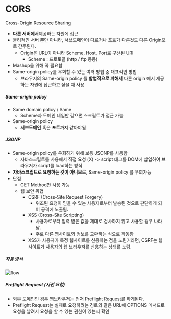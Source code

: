 # CORS
Cross-Origin Resource Sharing

* **다른 서버에서**제공하는 자원에 접근
* 물리적인 서버 뿐만 아니라, 서브도메인이 다르거나 포트가 다른것도 다른 Origin으로 간주된다.
	* Origin은 URL이 아니라 Scheme, Host, Port로 구선된 URI 
		* Scheme : 프로토콜 (http / ftp 등등) 
* Mashup을 위해 꼭 필요함
* Same-origin policy를 우회할 수 있는 여러 방법 중 대표적인 방법
	* 브라우저의 Same-origin policy 를 **합법적으로 피해서** 다른 origin 에서 제공하는 자원에 접근하고 싶을 때 사용 

##### Same-origin policy 
* Same domain policy / Same 
	* Scheme과 도메인 네임만 같으면 스크립트가 접근 가능
* Same-origin policy
	* **서브도메인** 혹은 **포트**까지 같아야됨 	

##### JSONP
* Same-origin policy를 우회하기 위해 보통 JSONP를 사용함
	* 자바스크립트를 사용해서 직접 요청 (X) ->  script 태그를 DOM에 삽입하여 브라우저가 script를 load하는 방식
* **자바스크립트로 요청하는 것이 아니므로**, Same-origin policy 를 우회가능
* 단점
	* GET Method만 사용 가능
	* 웹 보안 위협
		* CSRF (Cross-Site Request Forgery)
			* 위조된 요청이 믿을 수 있는 사용자로부터 발송된 것으로 판단하게 되어 공격에 노출됨.
		* XSS (Cross-Site Scripting) 
			* 사용자로부터 입력 받은 값을 제대로 검사하지 않고 사용할 경우 나타남.
			* 주로 다른 웹사이트와 정보를 교환하는 식으로 작동함
		* XSS가 사용자가 특정 웹사이트를 신용하는 점을 노린거라면, CSRF는 웹사이트가 사용자의 웹 브라우저를 신용하는 상태를 노림.

##### 작동 방식

![flow](http://cfile21.uf.tistory.com/image/2311DE4D550E9F1D1E9EA3)

##### Preflight Request (사전 요청)
* 외부 도메인인 경우 웹브라우저는 먼저 Preflight Request를 하게된다.
* Preflight Request는 실제로 요청하려는 경로와 같은 URL에 OPTIONS 메서드로 요청을 날려서 요청을 할 수 있는 권한이 있는지 확인
